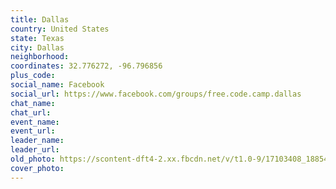 ```yaml
---
title: Dallas
country: United States
state: Texas
city: Dallas
neighborhood: 
coordinates: 32.776272, -96.796856
plus_code:
social_name: Facebook
social_url: https://www.facebook.com/groups/free.code.camp.dallas
chat_name:
chat_url:
event_name:
event_url:
leader_name:
leader_url:
old_photo: https://scontent-dft4-2.xx.fbcdn.net/v/t1.0-9/17103408_188549764975740_1054671606832816173_n.jpg?oh=80fb7fed4240e2e7ecacbfad2904c200&oe=595EAFDF
cover_photo:
---
```

